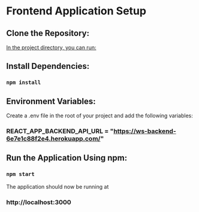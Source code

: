 # Frontend Application Setup

## Clone the Repository:

[In the project directory, you can run:](https://github.com/Satyajit-Sahoo45/ws-client.git)

## Install Dependencies:

### `npm install`

## Environment Variables:

Create a .env file in the root of your project and add the following variables:

### REACT_APP_BACKEND_API_URL = "https://ws-backend-6e7e1c88f2e4.herokuapp.com/"

## Run the Application Using npm:

### `npm start`

The application should now be running at

### http://localhost:3000
